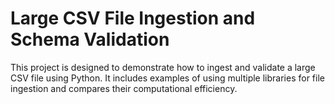 # Large CSV File Ingestion and Schema Validation
This project is designed to demonstrate how to ingest and validate a large CSV file using Python. It includes examples of using multiple libraries for file ingestion and compares their computational efficiency.
